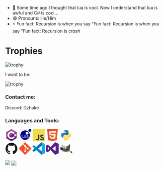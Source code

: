 - 🔭 Some time ago I thought that lua is cool. Now I understand that lua is awful and C# is cool...
- 😄 Pronouns: He/Him
- ⚡ Fun fact: Recursion is when you say "Fun fact: Recursion is when you say "Fun fact: Recursion is *crash*

# Trophies

![trophy](https://github-profile-trophy.vercel.app/?username=dzhake&theme=dracula&column=3&margin-w=15&margin-h=15&no-frame=true)

I want to be:
<!-- At started I wanted to put Kalobi here, but his stats are way too low lol -->
![trophy](https://github-profile-trophy.vercel.app/?username=swoolcock&theme=dracula&column=3&margin-w=15&margin-h=15&no-frame=true)

<h3 align="left">Contact me:</h3>
<p align="left">
  Discord: Dzhake
</p>

<h3 align="left">Languages and Tools:</h3>
<p align="left">
  
  [<img src="https://raw.githubusercontent.com/devicons/devicon/master/icons/csharp/csharp-original.svg" alt="csharp" width="40" height="40"/>](https://learn.microsoft.com/en-US/dotnet/csharp/)
  [<img src="https://raw.githubusercontent.com/devicons/devicon/master/icons/lua/lua-original.svg" alt="lua" width="40" height="40"/>](https://www.lua.org/)
  [<img src="https://raw.githubusercontent.com/devicons/devicon/master/icons/javascript/javascript-original.svg" alt="javascript" width="40" height="40"/>](https://javascript.info/)
  [<img src="https://raw.githubusercontent.com/devicons/devicon/master/icons/html5/html5-original.svg" alt="javascript" width="40" height="40"/>](https://developer.mozilla.org/en-US/docs/Web/HTML)
  [<img src="https://raw.githubusercontent.com/devicons/devicon/master/icons/python/python-original.svg" alt="python" width="40" height="40"/>](https://www.python.org/)
  <br>
  [<img src="https://raw.githubusercontent.com/devicons/devicon/master/icons/github/github-original.svg" alt="github" width="40" height="40"/>](https://github.com/)
  [<img src="https://raw.githubusercontent.com/devicons/devicon/master/icons/git/git-original.svg" alt="git" width="40" height="40"/>](https://git-scm.com/)
  [<img src="https://raw.githubusercontent.com/devicons/devicon/master/icons/vscode/vscode-original.svg" alt="python" width="40" height="40"/>](https://code.visualstudio.com/)
  [<img src="https://raw.githubusercontent.com/devicons/devicon/master/icons/visualstudio/visualstudio-plain.svg" alt="python" width="40" height="40"/>](https://visualstudio.microsoft.com/)
  [<img src="https://raw.githubusercontent.com/devicons/devicon/master/icons/gimp/gimp-original.svg" alt="python" width="40" height="40"/>](https://www.gimp.org/)

</p>

<p><img align="left" src="https://github-readme-stats-blush-seven-44.vercel.app/api/top-langs?username=dzhake&show_icons=true&layout=compact&hide_border=true&theme=radical"/></p>

<p>&nbsp;<img align="center" src="https://github-readme-stats-blush-seven-44.vercel.app/api?username=dzhake&show_icons=true&hide_border=true&theme=radical"/></p>

